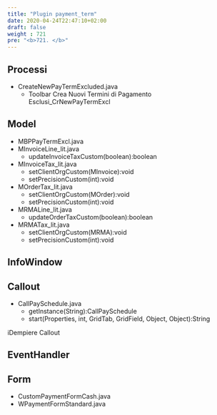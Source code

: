 ```yaml
---
title: "Plugin payment_term"
date: 2020-04-24T22:47:10+02:00
draft: false
weight : 721
pre: "<b>721. </b>"
---
```


## Processi
- CreateNewPayTermExcluded.java
    - Toolbar Crea Nuovi Termini di Pagamento Esclusi_CrNewPayTermExcl
## Model
- MBPPayTermExcl.java
- MInvoiceLine_lit.java
    - updateInvoiceTaxCustom(boolean):boolean
- MInvoiceTax_lit.java
    - setClientOrgCustom(MInvoice):void
    - setPrecisionCustom(int):void
- MOrderTax_lit.java
    - setClientOrgCustom(MOrder):void
    - setPrecisionCustom(int):void
- MRMALine_lit.java
    - updateOrderTaxCustom(boolean):boolean
- MRMATax_lit.java
    - setClientOrgCustom(MRMA):void
    - setPrecisionCustom(int):void
## InfoWindow

## Callout
- CallPaySchedule.java
    - getInstance(String):CallPaySchedule
    - start(Properties, int, GridTab, GridField, Object, Object):String

iDempiere Callout

## EventHandler

## Form
- CustomPaymentFormCash.java
- WPaymentFormStandard.java
